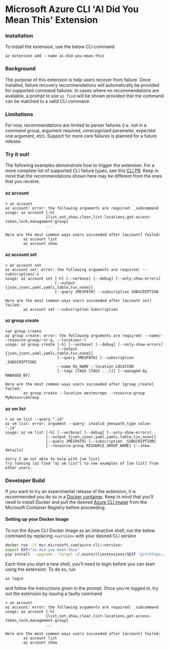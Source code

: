 # Microsoft Azure CLI 'AI Did You Mean This' Extension #

### Installation ###
To install the extension, use the below CLI command
```
az extension add --name ai-did-you-mean-this
```

### Background ###
The purpose of this extension is help users recover from failure. Once installed, failure recovery recommendations will automatically be provided for supported command failures. In cases where no recommendations are available, a prompt to use `az find` will be shown provided that the command can be matched to a valid CLI command.
### Limitations ###
For now, recommendations are limited to parser failures (i.e. not in a command group, argument required, unrecognized parameter, expected one argument, etc). Support for more core failures is planned for a future release. 
### Try it out! ###
The following examples demonstrate how to trigger the extension. For a more complete list of supported CLI failure types, see this [CLI PR](https://github.com/Azure/azure-cli/pull/12889). Keep in mind that the recommendations shown here may be different from the ones that you receive.

#### az account ####
```
> az account
az account: error: the following arguments are required: _subcommand
usage: az account [-h]
                  {list,set,show,clear,list-locations,get-access-token,lock,management-group}
                  ...

Here are the most common ways users succeeded after [account] failed:
        az account list
        az account show
```

#### az account set ####
```
> az account set
az account set: error: the following arguments are required: --subscription/-s
usage: az account set [-h] [--verbose] [--debug] [--only-show-errors]
                      [--output {json,jsonc,yaml,yamlc,table,tsv,none}]
                      [--query JMESPATH] --subscription SUBSCRIPTION

Here are the most common ways users succeeded after [account set] failed:
        az account set --subscription Subscription
```

#### az group create ####
```
>az group create
az group create: error: the following arguments are required: --name/--resource-group/-n/-g, --location/-l
usage: az group create [-h] [--verbose] [--debug] [--only-show-errors]
                       [--output {json,jsonc,yaml,yamlc,table,tsv,none}]
                       [--query JMESPATH] [--subscription _SUBSCRIPTION]
                       --name RG_NAME --location LOCATION
                       [--tags [TAGS [TAGS ...]]] [--managed-by MANAGED_BY]

Here are the most common ways users succeeded after [group create] failed:
        az group create --location westeurope --resource-group MyResourceGroup
```
#### az vm list ###
```
> az vm list --query ".id"
az vm list: error: argument --query: invalid jmespath_type value: '.id'
usage: az vm list [-h] [--verbose] [--debug] [--only-show-errors]
                  [--output {json,jsonc,yaml,yamlc,table,tsv,none}]
                  [--query JMESPATH] [--subscription _SUBSCRIPTION]
                  [--resource-group RESOURCE_GROUP_NAME] [--show-details]

Sorry I am not able to help with [vm list]
Try running [az find "az vm list"] to see examples of [vm list] from other users.
```
### Developer Build ###
If you want to try an experimental release of the extension, it is recommended you do so in a [Docker container](https://www.docker.com/resources/what-container). Keep in mind that you'll need to install Docker and pull the desired [Azure CLI image](https://hub.docker.com/_/microsoft-azure-cli) from the Microsoft Container Registry before proceeding.

#### Setting up your Docker Image ####
To run the Azure CLI Docker image as an interactive shell, run the below command by replacing `<version>` with your desired CLI version
```bash
docker run -it mcr.microsoft.com/azure-cli:<version>
export EXT="ai-did-you-mean-this"
pip install --upgrade --target ~/.azure/cliextensions/$EXT "git+https://github.com/christopher-o-toole/azure-cli-extensions.git@thoth-extension#subdirectory=src/$EXT&egg=$EXT"
```
Each time you start a new shell, you'll need to login before you can start using the extension. To do so, run
```bash
az login
```
and follow the instructions given in the prompt.  Once you're logged in, try out the extension by issuing a faulty command 
```
> az account
az account: error: the following arguments are required: _subcommand
usage: az account [-h]
                  {list,set,show,clear,list-locations,get-access-token,lock,management-group}
                  ...

Here are the most common ways users succeeded after [account] failed:
        az account list
        az account show
```